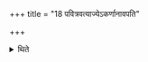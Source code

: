 +++
title = "18 पवित्रवत्याज्येऽकर्णानावपति"

+++

<details><summary>थिते</summary>

पवित्रवत्याज्येऽकर्णानावपति १८
</details>
